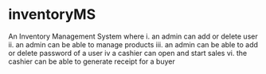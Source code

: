 # inventoryMS
An Inventory Management System where
i. an admin can add or delete user
ii. an admin can be able to manage products
iii. an admin can be able to add or delete password of a user
iv a cashier can open and start sales 
vi. the cashier can be able to generate receipt for a buyer


